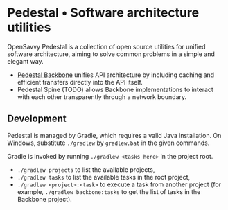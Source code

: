 # Pedestal • Software architecture utilities

OpenSavvy Pedestal is a collection of open source utilities for unified software architecture, aiming to solve common problems in a simple and elegant way.

- [Pedestal Backbone](backbone/README.md) unifies API architecture by including caching and efficient transfers directly into the API itself.
- Pedestal Spine (TODO) allows Backbone implementations to interact with each other transparently through a network boundary.

## Development

Pedestal is managed by Gradle, which requires a valid Java installation.
On Windows, substitute `./gradlew` by `gradlew.bat` in the given commands.

Gradle is invoked by running `./gradlew <tasks here>` in the project root.
- `./gradlew projects` to list the available projects,
- `./gradlew tasks` to list the available tasks in the root project,
- `./gradlew <project>:<task>` to execute a task from another project (for example, `./gradlew backbone:tasks` to get the list of tasks in the Backbone project).
